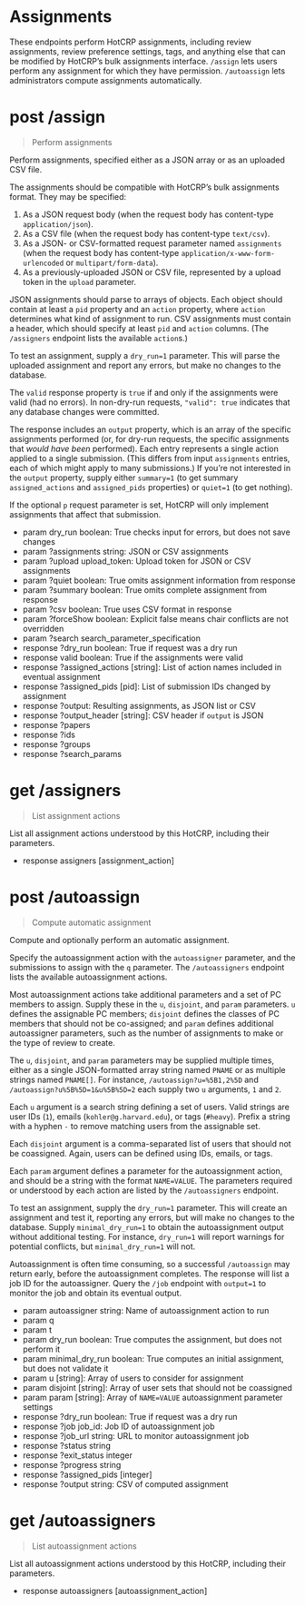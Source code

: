# Assignments

These endpoints perform HotCRP assignments, including review assignments,
review preference settings, tags, and anything else that can be modified by
HotCRP’s bulk assignments interface. `/assign` lets users perform any
assignment for which they have permission. `/autoassign` lets administrators
compute assignments automatically.


# post /assign

> Perform assignments

Perform assignments, specified either as a JSON array or as an uploaded CSV
file.

The assignments should be compatible with HotCRP’s bulk assignments format.
They may be specified:

1. As a JSON request body (when the request body has content-type
   `application/json`).
2. As a CSV file (when the request body has content-type
   `text/csv`).
3. As a JSON- or CSV-formatted request parameter named `assignments` (when the
   request body has content-type `application/x-www-form-urlencoded` or
   `multipart/form-data`).
4. As a previously-uploaded JSON or CSV file, represented by a upload token in
   the `upload` parameter.

JSON assignments should parse to arrays of objects. Each object should contain
at least a `pid` property and an `action` property, where `action` determines
what kind of assignment to run. CSV assignments must contain a header, which
should specify at least `pid` and `action` columns. (The `/assigners` endpoint
lists the available `action`s.)

To test an assignment, supply a `dry_run=1` parameter. This will parse the
uploaded assignment and report any errors, but make no changes to the
database.

The `valid` response property is `true` if and only if the assignments were
valid (had no errors). In non-dry-run requests, `"valid": true` indicates that
any database changes were committed.

The response includes an `output` property, which is an array of the specific
assignments performed (or, for dry-run requests, the specific assignments that
*would have been* performed). Each entry represents a single action applied to a
single submission. (This differs from input `assignments` entries, each of which
might apply to many submissions.) If you’re not interested in the `output`
property, supply either `summary=1` (to get summary `assigned_actions` and
`assigned_pids` properties) or `quiet=1` (to get nothing).

If the optional `p` request parameter is set, HotCRP will only implement
assignments that affect that submission.


* param dry_run boolean: True checks input for errors, but does not save changes
* param ?assignments string: JSON or CSV assignments
* param ?upload upload_token: Upload token for JSON or CSV assignments
* param ?quiet boolean: True omits assignment information from response
* param ?summary boolean: True omits complete assignment from response
* param ?csv boolean: True uses CSV format in response
* param ?forceShow boolean: Explicit false means chair conflicts are not overridden
* param ?search search_parameter_specification
* response ?dry_run boolean: True if request was a dry run
* response valid boolean: True if the assignments were valid
* response ?assigned_actions [string]: List of action names included in eventual assignment
* response ?assigned_pids [pid]: List of submission IDs changed by assignment
* response ?output: Resulting assignments, as JSON list or CSV
* response ?output_header [string]: CSV header if `output` is JSON
* response ?papers
* response ?ids
* response ?groups
* response ?search_params


# get /assigners

> List assignment actions

List all assignment actions understood by this HotCRP, including their
parameters.

* response assigners [assignment_action]


# post /autoassign

> Compute automatic assignment

Compute and optionally perform an automatic assignment.

Specify the autoassignment action with the `autoassigner` parameter, and the
submissions to assign with the `q` parameter. The `/autoassigners` endpoint
lists the available autoassignment actions.

Most autoassignment actions take additional parameters and a set of PC members
to assign. Supply these in the `u`, `disjoint`, and `param` parameters. `u`
defines the assignable PC members; `disjoint` defines the classes of PC
members that should not be co-assigned; and `param` defines additional
autoassigner parameters, such as the number of assignments to make or the type
of review to create.

The `u`, `disjoint`, and `param` parameters may be supplied multiple times,
either as a single JSON-formatted array string named `PNAME` or as multiple
strings named `PNAME[]`. For instance, `/autoassign?u=%5B1,2%5D` and
`/autoassign?u%5B%5D=1&u%5B%5D=2` each supply two `u` arguments, `1` and `2`.

Each `u` argument is a search string defining a set of users. Valid strings
are user IDs (`1`), emails (`kohler@g.harvard.edu`), or tags (`#heavy`).
Prefix a string with a hyphen `-` to remove matching users from the assignable
set.

Each `disjoint` argument is a comma-separated list of users that should not be
coassigned. Again, users can be defined using IDs, emails, or tags.

Each `param` argument defines a parameter for the autoassignment action, and
should be a string with the format `NAME=VALUE`. The parameters required or
understood by each action are listed by the `/autoassigners` endpoint.

To test an assignment, supply the `dry_run=1` parameter. This will create an
assignment and test it, reporting any errors, but will make no changes to the
database. Supply `minimal_dry_run=1` to obtain the autoassignment output
without additional testing. For instance, `dry_run=1` will report warnings for
potential conflicts, but `minimal_dry_run=1` will not.

Autoassignment is often time consuming, so a successful `/autoassign` may return
early, before the autoassignment completes. The response will list a job ID for
the autoassigner. Query the `/job` endpoint with `output=1` to monitor the job
and obtain its eventual output.

* param autoassigner string: Name of autoassignment action to run
* param q
* param t
* param dry_run boolean: True computes the assignment, but does not perform it
* param minimal_dry_run boolean: True computes an initial assignment, but does not validate it
* param u [string]: Array of users to consider for assignment
* param disjoint [string]: Array of user sets that should not be coassigned
* param param [string]: Array of `NAME=VALUE` autoassignment parameter settings
* response ?dry_run boolean: True if request was a dry run
* response ?job job_id: Job ID of autoassignment job
* response ?job_url string: URL to monitor autoassignment job
* response ?status string
* response ?exit_status integer
* response ?progress string
* response ?assigned_pids [integer]
* response ?output string: CSV of computed assignment


# get /autoassigners

> List autoassignment actions

List all autoassignment actions understood by this HotCRP, including their
parameters.

* response autoassigners [autoassignment_action]
